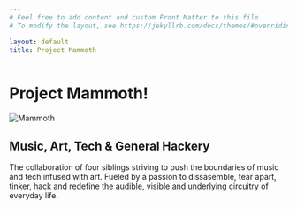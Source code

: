 ```yaml
---
# Feel free to add content and custom Front Matter to this file.
# To modify the layout, see https://jekyllrb.com/docs/themes/#overriding-theme-defaults

layout: default
title: Project Mammoth
---
```


# Project Mammoth!
![Mammoth](https://projectmammoth.com/images/pm-logo-no-text.jpg)
## Music, Art, Tech & General Hackery

The collaboration of four siblings striving to push the boundaries of music and tech infused with art. Fueled by a passion to dissasemble, tear apart, tinker, hack and redefine the audible, visible and underlying circuitry of everyday life.    

<p align="center">
<!--
Dialed Up ASCII logo
<img width="40%" height="40%" src="https://projectmammoth.com/images/dialed-up-ascii.png">

MD YT Link 
[![Project Mammoth Dialed Up Teaser Trailer](https://img.youtube.com/vi/3hFmBamq3eI/0.jpg)](https://www.youtube.com/watch?v=3hFmBamq3eI)

-->

<iframe width="560" height="315" 
src="https://www.youtube.com/embed/3hFmBamq3eI"  
frameborder="0"  
allow="accelerometer; autoplay; encrypted-media; gyroscope; picture-in-picture"  
allowfullscreen></iframe>

  
</p>

Check out our new song "[Dialed Up](https://soundcloud.com/projectmammoth/dialed-up)"!  There is a preview release of our music and phreaking themed [mini-CTF](https://ctfd.io/whats-a-ctf/) embedded in the [.mp3 version of the song](https://github.com/project-mammoth/dialed-up-ctf/raw/main/Dialed%20Up%20CTF.mp3) that is available now, and details on the full CTF can [be found on the contest page](https://dialed-up.ctfd.io/). The full contest starts on 2022-08-06.

<p align="center">
  <b><a href="https://dialed-up.ctfd.io/">Click here to play along!!</a></b>
</p>


[Soundcloud](https://soundcloud.com/projectmammoth)

[Github](https://github.com/project-mammoth)

[Twitter](https://twitter.com/prjctmammoth)

[Instagram](https://www.instagram.com/project_mammoth/)
